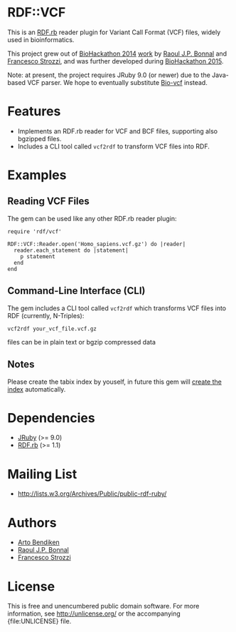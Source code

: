 RDF::VCF
========

This is an [RDF.rb](https://github.com/ruby-rdf/rdf) reader plugin for
Variant Call Format (VCF) files, widely used in bioinformatics.

This project grew out of [BioHackathon 2014](http://2014.biohackathon.org/)
[work](https://github.com/dbcls/bh14/wiki/On-The-Fly-RDF-converter) by
[Raoul J.P. Bonnal](https://github.com/helios) and [Francesco
Strozzi](https://github.com/fstrozzi), and was further developed during
[BioHackathon 2015](http://2015.biohackathon.org/).

Note: at present, the project requires JRuby 9.0 (or newer) due to the
Java-based VCF parser.  We hope to eventually substitute
[Bio-vcf](https://github.com/pjotrp/bioruby-vcf) instead.

Features
========

* Implements an RDF.rb reader for VCF and BCF files, supporting also
  bgzipped files.
* Includes a CLI tool called `vcf2rdf` to transform VCF files into RDF.

Examples
========

Reading VCF Files
-----------------

The gem can be used like any other RDF.rb reader plugin:

    require 'rdf/vcf'

    RDF::VCF::Reader.open('Homo_sapiens.vcf.gz') do |reader|
      reader.each_statement do |statement|
        p statement
      end
    end

Command-Line Interface (CLI)
----------------------------

The gem includes a CLI tool called `vcf2rdf` which transforms VCF files into
RDF (currently, N-Triples):

    vcf2rdf your_vcf_file.vcf.gz

files can be in plain text or bgzip compressed data 

Notes
-----

Please create the tabix index by youself, in future this gem will [create the index](http://www.htslib.org/doc/tabix.html) automatically.

Dependencies
============

* [JRuby](http://jruby.org) (>= 9.0)
* [RDF.rb](https://github.com/ruby-rdf/rdf) (>= 1.1)

Mailing List
============

* http://lists.w3.org/Archives/Public/public-rdf-ruby/

Authors
=======

* [Arto Bendiken](https://github.com/bendiken)
* [Raoul J.P. Bonnal](https://github.com/helios)
* [Francesco Strozzi](https://github.com/fstrozzi)

License
=======

This is free and unencumbered public domain software. For more information,
see <http://unlicense.org/> or the accompanying {file:UNLICENSE} file.
